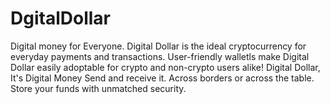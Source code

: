 # DgitalDollar
Digital money for Everyone.
Digital Dollar is the ideal cryptocurrency for everyday payments and transactions.
User-friendly walletls make Digital Dollar easily adoptable for crypto and non-crypto users alike!
Digital Dollar, It's Digital Money Send and receive it. Across borders or across the table. Store your funds with unmatched security.

